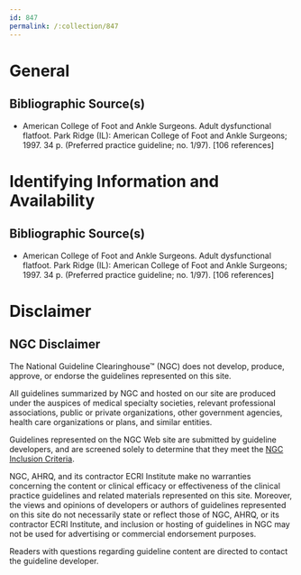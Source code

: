```yaml
---
id: 847
permalink: /:collection/847
---
```


# General

## Bibliographic Source(s)

- American College of Foot and Ankle Surgeons. Adult dysfunctional flatfoot. Park Ridge (IL): American College of Foot and Ankle Surgeons; 1997. 34 p. (Preferred practice guideline; no. 1/97). [106 references]

# Identifying Information and Availability

## Bibliographic Source(s)

- American College of Foot and Ankle Surgeons. Adult dysfunctional flatfoot. Park Ridge (IL): American College of Foot and Ankle Surgeons; 1997. 34 p. (Preferred practice guideline; no. 1/97). [106 references]

# Disclaimer

## NGC Disclaimer

The National Guideline Clearinghouse™ (NGC) does not develop, produce, approve, or endorse the guidelines represented on this site.

All guidelines summarized by NGC and hosted on our site are produced under the auspices of medical specialty societies, relevant professional associations, public or private organizations, other government agencies, health care organizations or plans, and similar entities.

Guidelines represented on the NGC Web site are submitted by guideline developers, and are screened solely to determine that they meet the [NGC Inclusion Criteria](/help-and-about/summaries/inclusion-criteria).

NGC, AHRQ, and its contractor ECRI Institute make no warranties concerning the content or clinical efficacy or effectiveness of the clinical practice guidelines and related materials represented on this site. Moreover, the views and opinions of developers or authors of guidelines represented on this site do not necessarily state or reflect those of NGC, AHRQ, or its contractor ECRI Institute, and inclusion or hosting of guidelines in NGC may not be used for advertising or commercial endorsement purposes.

Readers with questions regarding guideline content are directed to contact the guideline developer.

